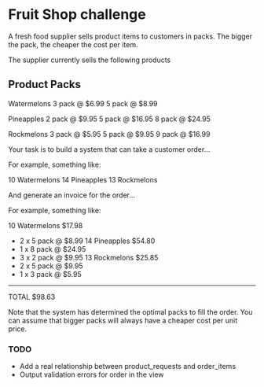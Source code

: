 # Fruit Shop challenge

A fresh food supplier sells product items to customers in packs. 
The bigger the pack, the cheaper the cost per item.

The supplier currently sells the following products

Product            Packs          
----------------------------------

Watermelons        3 pack @ $6.99
                   5 pack @ $8.99
                   
Pineapples         2 pack @ $9.95
                   5 pack @ $16.95
                   8 pack @ $24.95
                   
Rockmelons         3 pack @ $5.95
                   5 pack @ $9.95
                   9 pack @ $16.99
                   

Your task is to build a system that can take a customer order...

For example, something like:

10 Watermelons
14 Pineapples
13 Rockmelons

And generate an invoice for the order...

For example, something like:

10 Watermelons         $17.98
   - 2 x 5 pack @ $8.99
14 Pineapples          $54.80
   - 1 x 8 pack @ $24.95
   - 3 x 2 pack @ $9.95
13 Rockmelons          $25.85
   - 2 x 5 pack @ $9.95
   - 1 x 3 pack @ $5.95
-----------------------------
TOTAL                  $98.63

Note that the system has determined the optimal packs to fill the order.
You can assume that bigger packs will always have a cheaper cost per unit price.



### TODO
- Add a real relationship between product_requests and order_items
- Output validation errors for order in the view
